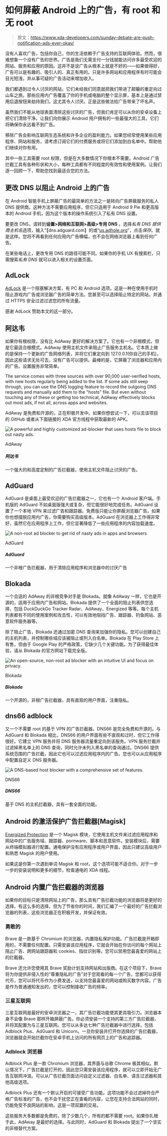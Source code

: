 # 如何屏蔽 Android 上的广告，有 root 和无 root

> 原文：<https://www.xda-developers.com/sunday-debate-are-push-notification-ads-ever-okay/>

没有人喜欢广告，包括你自己，你的生活依赖于广告支持的互联网体验。然而，很难想象一个没有广告的世界。广告是我们无需支付一分钱就能访问许多最受欢迎的网站、服务和应用的原因。这并不是说广告从根本上就是不好的——如果做得好，广告可以是有趣的、吸引人的、真正有用的。只是许多网站和应用程序有时可能会目光短浅，并从事可疑的广告活动来增加收入。

我们都遇到过令人讨厌的网站，它们未经我们同意就把我们带进了颠簸的重定向过山车之旅。那些应用内广告覆盖了你的手机或电脑的整个显示屏，基本上是通过禁用后退按钮来劫持我们，这尤其令人讨厌。正是这些做法给广告带来了坏名声。

虽然我们不能从地球表面清除这些讨厌的广告，但我们肯定可以从你的安卓设备上把它们清除干净。让我们向你展示 Android 用户拥有的一些最强大的工具，它们将确保你永远看不到广告。

移除广告会影响互联网生态系统和许多企业的盈利能力。如果您经常使用某些应用程序、网站和服务，请考虑订阅它们的付费服务或将它们添加到白名单中。帮助他们继续对你有用。

其中一些工具需要 root 权限，但是在大多数情况下你根本不需要。Android 广告拦截工具有各种形状和大小，每种工具都有不同程度的有效性和使用案例。让我们逐一回顾一下，帮助您找到最适合您的方法。

## 更改 DNS 以阻止 Android 上的广告

在 Android 智能手机上屏蔽广告的最简单的方法之一是转向广告屏蔽服务的私人 DNS 提供商。这种方法不需要应用程序，但它只适用于 Android 9 Pie 和更高版本的 Android 手机，因为这个版本的操作系统引入了私有 DNS 设置。

要更改 DNS，请转到**设置>网络和互联网>高级>专用 DNS** 。选择*私有 DNS 提供商主机名*选项，输入“【dns.adguard.com】的或“[us.adhole.org](https://adhole.org/dns-servers/setup-guide/)”，点击*保存*。就是这样。您将不再看到任何应用内广告横幅，也不会在网络浏览器上看到任何广告。

在某些电话上，更改专用 DNS 的路径可能不同。如果你的手机 UX 有搜索栏，只需搜索*私有 DNS* 就可以进入相关的设置页面。

## AdLock

[AdLock](https://adlock.com/) 是一个阻塞解决方案，有 PC 和 Android 选项。这是一种在使用手机时阻止游戏内广告或浏览器广告的简单方法。您甚至可以选择阻止特定的网站，并通过 HTTPS 安全过滤过滤您的所有流量。

感谢 AdLock 赞助本文的这一部分。

## 阿达韦

如果你有根权限，没有比 AdAway 更好的解决方案了。它也有一个非根模式，但是它最适合根模式。AdAway 使用主机文件来阻止广告服务主机名。它本质上做的是保持一个更新的广告网络列表，并将它们重定向到 127.0.0.1(你自己的手机)，因此这些请求无处可去，没有广告可以提供。最棒的是，它屏蔽了浏览器和应用内的广告。设置服务非常简单。

The service comes with three sources with over 90,000 user-verified hosts, with new hosts regularly being added to the list. If some ads still seep through, you can use the DNS logging feature to record the outgoing DNS requests and manually add them to the "hosts" file. But even without touching any of these or getting too technical, AdAway effectively blocks out most ads, if not all, across apps and websites.

AdAway 是免费和开源的，正在积极开发中。如果你想尝试一下，可以去该项目的 GitHub 或者从下面链接的 XDA 官方线程中获取最新的 APK。

 <picture>![A powerful and highly customized ad-blocker that uses hosts file to block out nasty ads.](img/ec341942d8bf3eaf592884229a32bd72.png)</picture> 

AdAway

##### 阿达韦

一个强大的和高度定制的广告拦截器，使用主机文件阻止讨厌的广告。

## AdGuard

AdGuard 是桌面上最受欢迎的广告拦截器之一，它也有一个 Android 客户端。手机版的 AdGuard 不如桌面版强大或复杂，但它能很好地完成任务。AdGuard 设置了一个本地 VPN 来过滤广告和跟踪器。免费版只能让你屏蔽浏览器广告。如果你也想摆脱应用内广告，你需要购买高级版本。AdGuard 在浏览器上工作得非常好，虽然它在应用程序上工作，但它显著降低了一些应用程序的内容加载速度。

 <picture>![A non-root ad blocker to get rid of nasty ads in apps and browsers](img/f7d0bd316c95aed87395256787cd6460.png)</picture> 

AdGuard

##### AdGuard

一个非根广告拦截器，用于清除应用程序和浏览器中的讨厌广告

## Blokada

一个合适的 AdAway 的非根竞争对手是 Blokada。就像 AdAway 一样，它也是开源的，适用于应用内广告和网站。Blokada 提供了一个全面的阻止列表供您选择，包括 DuckDuckGo Tracker Radar、AdAway、Energized 等等。每个主机列表都有不同的使用案例和攻击性，可以有效地阻挡广告、跟踪器、钓鱼网站、恶意软件服务器等。

除了阻止广告，Blokada 还通过加密 DNS 查询来加强你的隐私。您可以创建自己的主机列表，并控制哪些域应该被阻止或列入白名单。Blokada 在 Play Store 上有售，但由于 Google Play 的严格政策，它缺少几个关键功能。为了获得最佳体验，请从 Blokada 的官方网站下载完全版。

 <picture>![An open-source, non-root ad blocker with an intuitive UI and focus on privacy.](img/57504a534290830d070bd06859f5e35e.png)</picture> 

Blokada

##### Blokada

一个开源的，非根广告拦截器，具有直观的用户界面，注重隐私。

## dns66 adblock

又一个不需要 root 的基于 VPN 的广告拦截器。DNS66 是完全免费和开源的。与 AdGuard 和 Blokada 相比，DNS66 的用户界面有些不直观和过时，但它工作得很好。它建立 VPN 服务并将 DNS 服务器流量重定向到该服务。VPN 服务拦截并过滤掉黑名单上的 DNS 查询，同时允许未列入黑名单的查询通过。DNS66 提供系统范围的广告拦截，因此它也可以过滤应用程序内的广告。您也可以从应用程序中配置自定义 DNS 服务器。

 <picture>![A DNS-based host blocker with a comprehensive set of features.](img/93f688b6c02440b49aff948dd8a5aa1d.png)</picture> 

DNS66

##### DNS66

基于 DNS 的主机拦截器，具有一套全面的功能。

## Android 的激活保护广告拦截器[Magisk]

[Energized Protection](https://forum.xda-developers.com/t/module-energized-9889-protection-eacute-clairs-magisk.3806865/) 是一个 Magisk 模块，它使用主机文件来过滤应用程序和网站中的广告服务域、跟踪器、pornware、脚本和恶意软件。安装模块后，需要从终端模拟器进行配置。通电保护没有应用程序或用户界面，因此只建议高级用户和熟悉 Magisk 的用户使用。

如果这是你第一次遇到单词 Magisk 和 root，这个选项可能不适合你。对于一步一步的安装说明和更多的细节，检查通电的 XDA 线程。

## Android 内置广告拦截器的浏览器

如果你的目标只是清除网站上的广告，那么具有广告拦截功能的浏览器将是更好的选择。有这么多的选择，但为了节省你的时间，我们汇编了一个最好的广告拦截浏览器的列表，这些浏览器正在积极开发，并保证有效。

### 勇敢的

Brave 是一款基于 Chromium 的浏览器，内置隐私保护功能。广告拦截是开箱即用的，不需要任何配置。只需安装该应用程序，它就会开始在你访问的每个网站上阻止广告、跨网站跟踪器和 cookies、指纹识别等。您可以禁用您最喜爱的网站上的拦截器。

Brave 还允许您使用其 Brave 奖励计划支持网站和出版商。在这个项目下，Brave 将为你提供非侵入性的“尊重隐私的广告”对于您观看的每一个广告，您都可以获得代币，您可以将代币作为小费发送，以支持您最喜爱的网站或购买数字内容。广告是作为普通通知发出的，您可以控制接收广告的频率。

### 三星互联网

三星互联网是最好的安卓浏览器之一，其广告拦截功能使其更具吸引力。浏览器本身不会像 Brave 那样开箱屏蔽广告。你必须安装一个支持的第三方广告拦截器，并将其配置为与三星互联网。您可以从多达七种广告拦截器中进行选择，包括 Adblock Plus、AdGuard 和 Unicorn。一旦你安装并打开你选择的广告拦截器，浏览器就会开始拦截你在安卓手机上访问的所有网页上的广告和追踪器。

### Adblock 浏览器

Adblock Plus 是一款 Chromium 浏览器，其界面与谷歌 Chrome 极其相似。默认情况下，广告拦截是打开的，因此您只需安装该应用程序，就可以立即开始无广告互联网冲浪。可以从广告拦截页面访问自定义过滤器、白名单、语言过滤器和其他高级选项。

Adblock Plus 还有一个默认开启的可接受广告功能。这项功能不会过滤掉符合严格广告标准的广告，也不会干扰您正在查看的内容，让您在支持合法网站的同时，仍能免受不良网站的影响，这是一项双赢的交易。

这些服务大多数都是免费的，除了少数几个，所有的都不需要 root。如果你扎根于此，AdAway 是最好的选择。与此同时，AdGuard 和 Blokada 提出了一个坚实的非根替代方案。